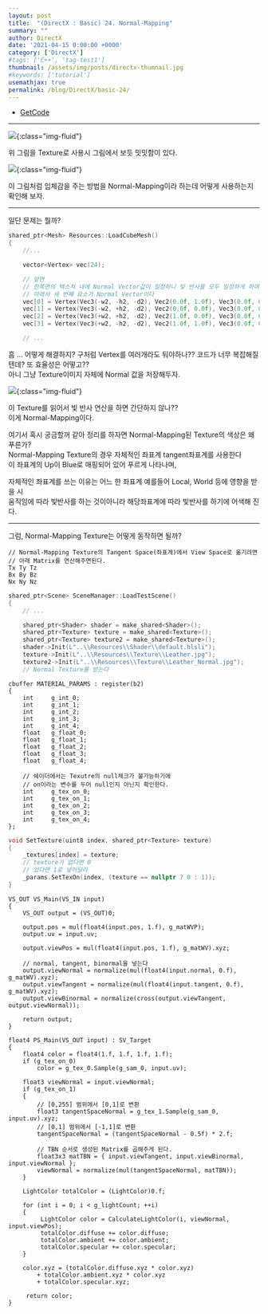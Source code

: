 ```yaml
---
layout: post
title:  "(DirectX : Basic) 24. Normal-Mapping"
summary: ""
author: DirectX
date: '2021-04-15 0:00:00 +0000'
category: ['DirectX']
#tags: ['C++', 'tag-test1']
thumbnail: /assets/img/posts/directx-thumnail.jpg
#keywords: ['tutorial']
usemathjax: true
permalink: /blog/DirectX/basic-24/
---
```


* [GetCode](https://github.com/EasyCoding-7/DirectX-Basic/tree/master/16)

---

![](/assets/img/posts/directx/basic-24-1.png){:class="img-fluid"}

위 그림을 Texture로 사용시 그림에서 보듯 밋밋함이 있다.

![](/assets/img/posts/directx/basic-24-2.png){:class="img-fluid"}

이 그림처럼 입체감을 주는 방법을 Normal-Mapping이라 하는데 어떻게 사용하는지 확인해 보자.

---

일단 문제는 뭘까?

```cpp
shared_ptr<Mesh> Resources::LoadCubeMesh()
{
	//...

	vector<Vertex> vec(24);

	// 앞면
    // 한쪽면의 텍스쳐 내에 Normal Vector값이 일정하니 빛 반사를 모두 일정하게 하며 평면적으로 보이게 된다.
    // 아래서 세 번째 요소가 Normal Vector이다
	vec[0] = Vertex(Vec3(-w2, -h2, -d2), Vec2(0.0f, 1.0f), Vec3(0.0f, 0.0f, -1.0f), Vec3(1.0f, 0.0f, 0.0f));
	vec[1] = Vertex(Vec3(-w2, +h2, -d2), Vec2(0.0f, 0.0f), Vec3(0.0f, 0.0f, -1.0f), Vec3(1.0f, 0.0f, 0.0f));
	vec[2] = Vertex(Vec3(+w2, +h2, -d2), Vec2(1.0f, 0.0f), Vec3(0.0f, 0.0f, -1.0f), Vec3(1.0f, 0.0f, 0.0f));
	vec[3] = Vertex(Vec3(+w2, -h2, -d2), Vec2(1.0f, 1.0f), Vec3(0.0f, 0.0f, -1.0f), Vec3(1.0f, 0.0f, 0.0f));

    // ...
```

흠 ... 어떻게 해결하지? 구처럼 Vertex를 여러개라도 둬야하나?? 코드가 너무 복잡해질텐데? 또 효율성은 어떻고??<br>
아니 그냥 Texture이미지 자체에 Normal 값을 저장해두자.

![](/assets/img/posts/directx/basic-24-3.png){:class="img-fluid"}

이 Texture를 읽어서 빛 반사 연산을 하면 간단하지 않나??<br>
이게 Normal-Mapping이다.

여기서 혹시 궁금할꺼 같아 정리를 하자면 Normal-Mapping된 Texture의 색상은 왜 푸른가?<br>
Normal-Mapping Texture의 경우 자체적인 좌표계 tangent좌표계를 사용한다<br>
이 좌표계의 Up이 Blue로 매핑되어 있어 푸르게 나타나며,

자체적인 좌표계를 쓰는 이유는 어느 한 좌표계 예를들어 Local, World 등에 영향을 받을 시<br>
움직임에 따라 빛반사를 하는 것이아니라 해당좌표계에 따라 빛반사를 하기에 어색해 진다.

---

그럼, Normal-Mapping Texture는 어떻게 동작하면 될까?

```
// Normal-Mapping Texture의 Tangent Space(좌표계)에서 View Space로 옮기려면
// 아래 Matrix를 연산해주면된다.
Tx Ty Tz
Bx By Bz
Nx Ny Nz
```

```cpp
shared_ptr<Scene> SceneManager::LoadTestScene()
{
	// ...

    shared_ptr<Shader> shader = make_shared<Shader>();
    shared_ptr<Texture> texture = make_shared<Texture>();
    shared_ptr<Texture> texture2 = make_shared<Texture>();
    shader->Init(L"..\\Resources\\Shader\\default.hlsli");
    texture->Init(L"..\\Resources\\Texture\\Leather.jpg");
    texture2->Init(L"..\\Resources\\Texture\\Leather_Normal.jpg");
    // Normal Texture를 받는다
```

```
cbuffer MATERIAL_PARAMS : register(b2)
{
    int     g_int_0;
    int     g_int_1;
    int     g_int_2;
    int     g_int_3;
    int     g_int_4;
    float   g_float_0;
    float   g_float_1;
    float   g_float_2;
    float   g_float_3;
    float   g_float_4;

    // 쉐이더에서는 Texutre의 null체크가 불가능하기에
    // on이라는 변수를 두어 null인지 아닌지 확인한다.
    int     g_tex_on_0;
    int     g_tex_on_1;
    int     g_tex_on_2;
    int     g_tex_on_3;
    int     g_tex_on_4;
};
```

```cpp
void SetTexture(uint8 index, shared_ptr<Texture> texture) 
{ 
    _textures[index] = texture;
    // texture가 없다면 0 
    // 있다면 1로 넣어달라
    _params.SetTexOn(index, (texture == nullptr ? 0 : 1));
}
```

```
VS_OUT VS_Main(VS_IN input)
{
    VS_OUT output = (VS_OUT)0;

    output.pos = mul(float4(input.pos, 1.f), g_matWVP);
    output.uv = input.uv;

    output.viewPos = mul(float4(input.pos, 1.f), g_matWV).xyz;

    // normal, tangent, binormal을 넣는다
    output.viewNormal = normalize(mul(float4(input.normal, 0.f), g_matWV).xyz);
    output.viewTangent = normalize(mul(float4(input.tangent, 0.f), g_matWV).xyz);
    output.viewBinormal = normalize(cross(output.viewTangent, output.viewNormal));

    return output;
}
```

```
float4 PS_Main(VS_OUT input) : SV_Target
{
    float4 color = float4(1.f, 1.f, 1.f, 1.f);
    if (g_tex_on_0)
        color = g_tex_0.Sample(g_sam_0, input.uv);

    float3 viewNormal = input.viewNormal;
    if (g_tex_on_1)
    {
        // [0,255] 범위에서 [0,1]로 변환
        float3 tangentSpaceNormal = g_tex_1.Sample(g_sam_0, input.uv).xyz;
        // [0,1] 범위에서 [-1,1]로 변환
        tangentSpaceNormal = (tangentSpaceNormal - 0.5f) * 2.f;

        // TBN 순서로 생성된 Matrix를 곱해주게 된다.
        float3x3 matTBN = { input.viewTangent, input.viewBinormal, input.viewNormal };
        viewNormal = normalize(mul(tangentSpaceNormal, matTBN));
    }

    LightColor totalColor = (LightColor)0.f;

    for (int i = 0; i < g_lightCount; ++i)
    {
         LightColor color = CalculateLightColor(i, viewNormal, input.viewPos);
         totalColor.diffuse += color.diffuse;
         totalColor.ambient += color.ambient;
         totalColor.specular += color.specular;
    }

    color.xyz = (totalColor.diffuse.xyz * color.xyz)
        + totalColor.ambient.xyz * color.xyz
        + totalColor.specular.xyz;

     return color;
}
```